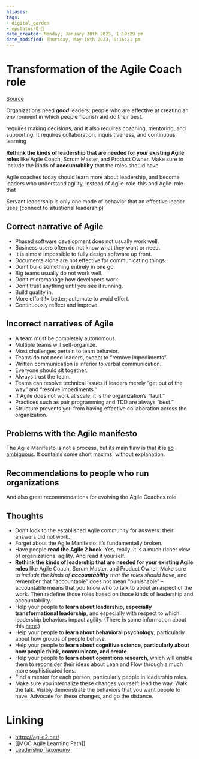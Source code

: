```yaml
---
aliases: 
tags: 
- digital_garden
- epstatus/0-🌰
date_created: Monday, January 30th 2023, 1:10:29 pm
date_modified: Thursday, May 18th 2023, 6:16:21 pm
---
```

# Transformation of the Agile Coach role

[Source](https://www.linkedin.com/pulse/todays-agile-roles-dead-end-cliff-berg/?trackingId=oY3efiuAoZ0oWFZO3K8rww%3D%3D)

Organizations need **_good_** leaders: people who are effective at creating an environment in which people flourish and do their best.

requires making decisions, and it also requires coaching, mentoring, and supporting. It requires collaboration, inquisitiveness, and continuous learning


**Rethink the kinds of leadership that are needed for your existing Agile roles** like Agile Coach, Scrum Master, and Product Owner. Make sure to include the kinds of **accountability** that the roles should have.

Agile coaches today should learn more about leadership, and become leaders who understand agility, instead of Agile-role-this and Agile-role-that

Servant leadership is only one mode of behavior that an effective leader uses  (connect to situational leadership)

## Correct narrative of Agile
-   Phased software development does not usually work well.
-   Business users often do not know what they want or need.
-   It is almost impossible to fully design software up front.
-   Documents alone are not effective for communicating things.
-   Don’t build something entirely in one go.
-   Big teams usually do not work well.
-   Don’t micromanage how developers work.
-   Don’t trust anything until you see it running.
-   Build quality in.
-   More effort != better; automate to avoid effort.
-   Continuously reflect and improve.

## Incorrect narratives of Agile
-   A team must be completely autonomous.
-   Multiple teams will self-organize.
-   Most challenges pertain to team behavior.
-   Teams do not need leaders, except to “remove impediments”.
-   Written communication is inferior to verbal communication.
-   Everyone should sit together.
-   Always trust the team.
-   Teams can resolve technical issues if leaders merely “get out of the way” and “resolve impediments.”
-   If Agile does not work at scale, it is the organization’s “fault.”
-   Practices such as pair programming and TDD are always “best.”
-   Structure prevents you from having effective collaboration across the organization.

## Problems with the Agile manifesto
The Agile Manifesto is not a process, but its main flaw is that it is [so ambiguous](https://www.linkedin.com/pulse/agile-core-ideas-something-quite-right-cliff-berg/). It contains some short maxims, without explanation.

## Recommendations to people who run organizations
And also great recommendations for evolving the Agile Coaches role.



## Thoughts
-  Don’t look to the established Agile community for answers: their answers did not work.
-  Forget about the Agile Manifesto: it’s fundamentally broken.
-  Have people **read the Agile 2 book**. Yes, really: it is a much richer view of organizational agility. And read it yourself.
-  **Rethink the kinds of leadership that are needed for your existing Agile roles** like Agile Coach, Scrum Master, and Product Owner. Make sure to _include the kinds of_ **_accountability_** _that the roles should have_, and remember that “accountable” does not mean “punishable” – accountable means that you know who to talk to about an aspect of the work. Then redefine those roles based on those kinds of leadership and accountability.
-  Help your people to **learn about leadership, especially transformational leadership**, and especially with respect to which leadership behaviors impact agility. (There is some information about this [here](https://www.agile2academy.com/engineering-leadership).)
-  Help your people to **learn about behavioral psychology**, particularly about how groups of people behave.
-  Help your people to **learn about cognitive science, particularly about how people think, communicate, and create**.
-  Help your people to **learn about operations research**, which will enable them to reconsider their ideas about Lean and Flow through a much more sophisticated lens.
-  Find a mentor for each person, particularly people in leadership roles.
-  Make sure you internalize these changes yourself: lead the way. Walk the talk. Visibly demonstrate the behaviors that you want people to have. Advocate for these changes, and go the distance.

# Linking
+ https://agile2.net/
+ [[MOC Agile Learning Path]]
+ [Leadership Taxonomy](https://agile2.net/more-resources/a-leadership-taxonomy/)
